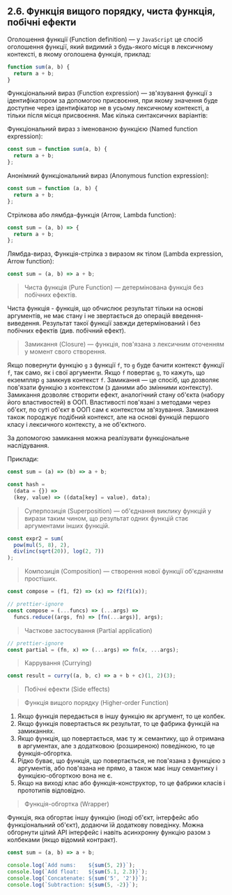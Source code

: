 ## 2.6. Функція вищого порядку, чиста функція, побічні ефекти

Оголошення функції (Function definition) — у `JavaScript` це спосіб оголошення функції, який видимий з будь-якого місця в лексичному контексті, в якому оголошена функція, приклад:

```js
function sum(a, b) {
  return a + b;
}
```

Функціональний вираз (Function expression) — зв'язування функції з ідентифікатором за допомогою присвоєння, при якому значення буде доступне через ідентифікатор не в усьому лексичному контексті, а тільки після місця присвоєння. Має кілька синтаксичних варіантів:

Функціональний вираз з іменованою функцією (Named function expression):

```js
const sum = function sum(a, b) {
  return a + b;
};
```

Анонімний функціональний вираз (Anonymous function expression):

```js
const sum = function (a, b) {
  return a + b;
};
```

Стрілкова або лямбда-функція (Arrow, Lambda function):

```js
const sum = (a, b) => {
  return a + b;
};
```

Лямбда-вираз, Функція-стрілка з виразом як тілом (Lambda expression, Arrow function):

```js
const sum = (a, b) => a + b;
```

> Чиста функція (Pure Function) — детермінована функція без побічних ефектів.

Чиста функція - функція, що обчислює результат тільки на основі аргументів, не має стану і не звертається до операцій введення-виведення. Результат такої функції завжди детермінований і без побічних ефектів (див. побічний ефект).

> Замикання (Closure) — функція, пов'язана з лексичним оточенням у момент свого створення.

Якщо повернути функцію `g` з функції `f`, то `g` буде бачити контекст функції `f`, так само, як і свої аргументи. Якщо `f` повертає `g`, то кажуть, що екземпляр `g` замкнув контекст `f`. Замикання — це спосіб, що дозволяє пов'язати функцію з контекстом (з даними або змінними контексту). Замикання дозволяє створити ефект, аналогічний стану об'єкта (набору його властивостей) в ООП. Властивості пов'язані з методами через об'єкт, по суті об'єкт в ООП сам є контекстом зв'язування. Замикання також породжує подібний контекст, але на основі функцій першого класу і лексичного контексту, а не об'єктного.

За допомогою замикання можна реалізувати функціональне наслідування.

Приклади:

```js
const sum = (a) => (b) => a + b;

const hash =
  (data = {}) =>
  (key, value) => ((data[key] = value), data);
```

> Суперпозиція (Superposition) — об'єднання виклику функцій у вирази таким чином, що результат одних функцій стає аргументами інших функцій.

```js
const expr2 = sum(
  pow(mul(5, 8), 2),
  div(inc(sqrt(20)), log(2, 7))
);
```

> Композиція (Composition) — створення нової функції об'єднанням простіших.

```js
const compose = (f1, f2) => (x) => f2(f1(x));
```

```js
// prettier-ignore
const compose = (...funcs) => (...args) =>
  funcs.reduce((args, fn) => [fn(...args)], args);
```

> Часткове застосування (Partial application)

```js
// prettier-ignore
const partial = (fn, x) => (...args) => fn(x, ...args);
```

> Каррування (Currying)

```js
const result = curry((a, b, c) => a + b + c)(1, 2)(3);
```

> Побічні ефекти (Side effects)

> Функція вищого порядку (Higher-order Function)

1. Якщо функція передається в іншу функцію як аргумент, то це колбек.
2. Якщо функція повертається як результат, то це фабрика функцій на замиканнях.
3. Якщо функція, що повертається, має ту ж семантику, що й отримана в аргументах, але з додатковою (розширеною) поведінкою, то це функція-обгортка.
4. Рідко буває, що функція, що повертається, не пов'язана з функцією з аргументів, або пов'язана не прямо, а також має іншу семантику і функцією-обгорткою вона не є.
5. Якщо на виході клас або функція-конструктор, то це фабрики класів і прототипів відповідно.

> Функція-обгортка (Wrapper)

Функція, яка обгортає іншу функцію (іноді об'єкт, інтерфейс або функціональний об'єкт), додаючи їй додаткову поведінку. Можна обгорнути цілий API інтерфейс і навіть асинхронну функцію разом з колбеками (якщо відомий контракт).

```js
const sum = (a, b) => a + b;

console.log(`Add nums:    ${sum(5, 2)}`);
console.log(`Add float:   ${sum(5.1, 2.3)}`);
console.log(`Concatenate: ${sum('5', '2')}`);
console.log(`Subtraction: ${sum(5, -2)}`);
```
